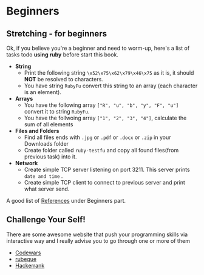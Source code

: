 # Beginners

## Stretching - for beginners
Ok, if you believe you're a beginner and need to worm-up, here's a list of tasks todo **using ruby** before start this book.

- **String**
    - Print the following string `\x52\x75\x62\x79\x46\x75` as it is, it should **NOT** be resolved to characters.
    - You have string `RubyFu` convert this string to an array (each character is an element).
- **Arrays**
    - You have the following array `["R", "u", "b", "y", "F", "u"]` convert it to string `RubyFu`.
    - You have the follwoing array `["1", "2", "3", "4"]`, calculate the sum of all elements
- **Files and Folders**
    - Find all files ends with `.jpg` or `.pdf` or `.docx` or `.zip` in your Downloads folder
    - Create folder called `ruby-testfu` and copy all found files(from previous task) into it.
- **Network**
    - Create simple TCP server listening on port 3211. This server prints `date and time` .
    - Create simple TCP client to connect to previous server and print what server send.

A good list of [References][1] under Beginners part.


## Challenge Your Self!
There are some awesome website that push your programming skills via interactive way and I really advise you to go through one or more of them
* [Codewars][5]
* [rubeque][6]
* [Hackerrank][7]

<br><br><br>
---
[1]: references/README.md
[5]: http://www.codewars.com/?language=ruby
[6]: http://www.rubeque.com/
[7]: https://www.hackerrank.com/
